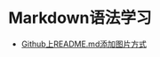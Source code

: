 # Markdown语法学习

- [Github上README.md添加图片方式](https://github.com/jmszwzr/Markdown/blob/master/Github%E4%B8%8AREADME.md%E6%B7%BB%E5%8A%A0%E5%9B%BE%E7%89%87%E6%96%B9%E5%BC%8F.md)
